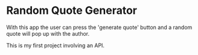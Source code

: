 # Random Quote Generator
With this app the user can press the 'generate quote' button and a random quote will pop up with the author.

This is my first project involving an API.